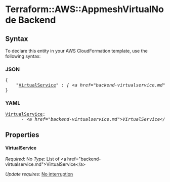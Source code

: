 # Terraform::AWS::AppmeshVirtualNode Backend

## Syntax

To declare this entity in your AWS CloudFormation template, use the following syntax:

### JSON

<pre>
{
    "<a href="#virtualservice" title="VirtualService">VirtualService</a>" : <i>[ &lt;a href=&#34;backend-virtualservice.md&#34;&gt;VirtualService&lt;/a&gt;, ... ]</i>
}
</pre>

### YAML

<pre>
<a href="#virtualservice" title="VirtualService">VirtualService</a>: <i>
      - &lt;a href=&#34;backend-virtualservice.md&#34;&gt;VirtualService&lt;/a&gt;</i>
</pre>

## Properties

#### VirtualService

_Required_: No
_Type_: List of &lt;a href=&#34;backend-virtualservice.md&#34;&gt;VirtualService&lt;/a&gt;

_Update requires_: [No interruption](https://docs.aws.amazon.com/AWSCloudFormation/latest/UserGuide/using-cfn-updating-stacks-update-behaviors.html#update-no-interrupt)

